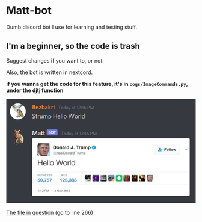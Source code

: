 # Matt-bot
Dumb discord bot I use for learning and testing stuff.

## I'm a beginner, so the code is trash

Suggest changes if you want to, or not.

Also, the bot is written in nextcord.

**if you wanna get the code for this feature, it's in ```cogs/ImageCommands.py```, under the djtj function**

<img src = "https://github.com/Bezbakri/Matt-bot/blob/main/assets/trump_tweet_example.png?raw=true" alt = "trump tweet example">

[The file in question](cogs/ImageCommands.py#L266) (go to line 266)